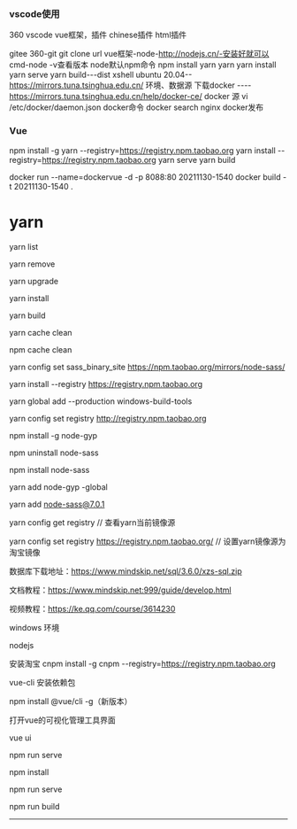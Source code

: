 ### vscode使用

360 vscode
vue框架，插件
chinese插件
html插件

gitee
360-git
git clone url
vue框架-node-http://nodejs.cn/-安装好就可以
cmd-node -v查看版本
node默认npm命令
npm install yarn
yarn
yarn install
yarn serve
yarn build---dist
xshell
ubuntu 20.04--https://mirrors.tuna.tsinghua.edu.cn/ 环境、数据源
下载docker ----https://mirrors.tuna.tsinghua.edu.cn/help/docker-ce/
docker 源 vi /etc/docker/daemon.json
docker命令
docker search nginx
docker发布

### Vue

npm install -g yarn --registry=https://registry.npm.taobao.org
yarn install --registry=https://registry.npm.taobao.org
yarn serve
yarn build

docker run --name=dockervue -d -p 8088:80 20211130-1540
docker build -t 20211130-1540 .

# yarn

yarn list

yarn remove

yarn upgrade

yarn install

yarn build

yarn cache clean

npm cache clean

yarn config set sass_binary_site https://npm.taobao.org/mirrors/node-sass/

yarn install --registry https://registry.npm.taobao.org

 yarn global add --production windows-build-tools

yarn config set registry http://registry.npm.taobao.org

npm install -g node-gyp

npm uninstall node-sass

npm install node-sass

yarn add node-gyp -global

yarn add node-sass@7.0.1

yarn config get registry  // 查看yarn当前镜像源

yarn config set registry https://registry.npm.taobao.org/  // 设置yarn镜像源为淘宝镜像

数据库下载地址：https://www.mindskip.net/sql/3.6.0/xzs-sql.zip

文档教程：https://www.mindskip.net:999/guide/develop.html

视频教程：https://ke.qq.com/course/3614230



windows 环境

nodejs

安装淘宝
cnpm install -g cnpm --registry=https://registry.npm.taobao.org

vue-cli 安装依赖包

npm install @vue/cli -g（新版本）

打开vue的可视化管理工具界面

vue ui

npm run serve

npm install

npm run serve

npm run build

---
